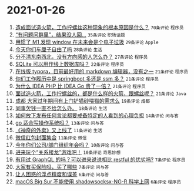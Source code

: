 # 2021-01-26

1. [造成面试造火箭，工作拧螺丝这种现象的根本原因是什么？](https://www.v2ex.com/t/748372) `70条评论` `程序员`
1. [“有问题问群里”，结果没人回…](https://www.v2ex.com/t/748364) `35条评论` `职场话题`
1. [用惯了 M1 发现 window 在未来会是个电子垃圾](https://www.v2ex.com/t/748450) `29条评论` `Apple`
1. [今天你们车厘子自由了吗](https://www.v2ex.com/t/748365) `28条评论` `生活`
1. [分不清东南西北，没有方向感的人怎么办？](https://www.v2ex.com/t/748429) `27条评论` `程序员`
1. [SQLite 可以用作线上数据库吗？](https://www.v2ex.com/t/748360) `22条评论` `程序员`
1. [在线版 typora，目前最好用的 markdown 编辑器，没有之一](https://www.v2ex.com/t/748439) `21条评论` `程序员`
1. [你们工作履历中是 springboot 多还是 ssm 多？](https://www.v2ex.com/t/748369) `21条评论` `程序员`
1. [为什么 IDEA PHP 比 IDEA Go 贵了一倍？](https://www.v2ex.com/t/748368) `21条评论` `程序员`
1. [面试造火箭，工作拧螺丝的，都是什么样的火箭，跟螺丝呢？](https://www.v2ex.com/t/748363) `21条评论` `Java`
1. [成都 大家过年期间有上门铲猫砂喂猫的需求么](https://www.v2ex.com/t/748375) `19条评论` `成都`
1. [同事欠钱一直不给怎么办。](https://www.v2ex.com/t/748410) `18条评论` `生活`
1. [如何放下发布任何言论都要戒备特定的人看到的心理负担](https://www.v2ex.com/t/748391) `14条评论` `问与答`
1. [go 适合写操作系统吗？](https://www.v2ex.com/t/748374) `13条评论` `问与答`
1. [《神奇的外卖》又上线了](https://www.v2ex.com/t/748424) `11条评论` `生活`
1. [微信红包封面集合](https://www.v2ex.com/t/748404) `11条评论` `微信`
1. [今年你们公司/部门组织年会吗？](https://www.v2ex.com/t/748423) `10条评论` `问与答`
1. [进来玩个“关系接龙”游戏吧！](https://www.v2ex.com/t/748379) `10条评论` `奇思妙想`
1. [有用过 GraphQL 的吗？可以进来说说相比 restful 的优劣吗?](https://www.v2ex.com/t/748432) `7条评论` `程序员`
1. [大家有买保险吗，买了哪些](https://www.v2ex.com/t/748380) `7条评论` `问与答`
1. [让人困惑的浮点精度和误差](https://www.v2ex.com/t/748405) `6条评论` `问与答`
1. [macOS Big Sur 不能使用 shadowsocksx-NG-R 科学上网](https://www.v2ex.com/t/748396) `6条评论` `程序员`
